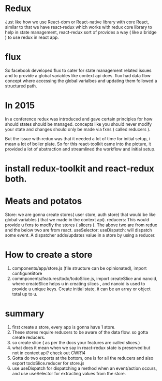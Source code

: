 # Redux
Just like how we use React-dom or React-native library with core React, similar to that we have react-redux which works with redux core library to help in state management, react-redux sort of provides a way ( like a bridge ) to use redux in react app.
 
# flux
So facebook developed flux to cater for state management related issues and to provide a global variables like context api does. flux had data flow concept where accessing the global varialbes and updating them followed a structured path. 

# In 2015
In a conference redux was introduced and gave certain principles for how should states should be managed. 
concepts like you should never modify your state and changes should only be made via fxns ( called reducers ).

But the issue with redux was that it needed a lot of time for initial setup, i mean a lot of boiler plate. So for this react-toolkit came into the picture, it provided a lot of abstraction and streamlined the workflow and initial setup.

# install redux-toolkit and react-redux both.

# Meats and potatos
Store: we are gonna create stores( user store, auth store) that would be like global variables ( that we made in the context api).
reducers: This would provide u fxns to modfiy the stores ( slicers ).
The above two are from redux and the below two are from react.
useSelector:
useDispatch: will dispatch some event. A dispatcher adds/updates value in a store by using a reducer.

# How to create a store
1) components/app/store.js (file structure can be opinionated), import configureStore
2) commponents/features/todo/todoSlice.js, import createSlice and nanoid, where createSlice helps u in creating slices , and nanoid is used to provide u unique keys.  Create initial state, it can be an array or object total up to u. 

# summary
1. first create a store, every app is gonna have 1 store.
2. These stores require reducers to be aware of the data flow. so gotta create reducers.
3. so create slice ( as per the docs your features are called slices.)
4. what does it mean when we say in react-redux state is preserved but not in context api? check out CWR14
5. Gotta do two exports at the bottom, one is for all the reducers and also export todoSlice.reducer for store.js
6. use useDispatch for dispatching a method when an event/action occurs, and use useSelector for extracting values from the store.
